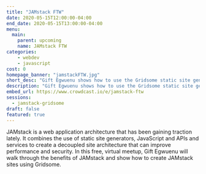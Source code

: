 ```yaml
---
title: "JAMstack FTW"
date: 2020-05-15T12:00:00-04:00
end_date: 2020-05-15T13:00:00-04:00
menu:
  main:
    parent: upcoming
    name: JAMstack FTW
categories:
    - webdev
    - javascript
cost: 0
homepage_banner: "jamstackFTW.jpg"
short_desc: "Gift Egwuenu shows how to use the Gridsome static site generator and Vue.js to build JAMstack web applications."
description: "Gift Egwuenu shows how to use the Gridsome static site generator and Vue.js to build JAMstack web applications."
embed_url: https://www.crowdcast.io/e/jamstack-ftw
sessions:
  - jamstack-gridsome
draft: false
featured: true
---
```


JAMstack is a web application architecture that has been gaining traction lately. It combines the use of static site generators, JavaScript and APIs and services to create a decoupled site architecture that can improve performance and security. In this free, virtual meetup, Gift Egwuenu will walk through the benefits of JAMstack and show how to create JAMstack sites using Gridsome.